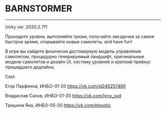# BARNSTORMER
_____

Unity ver. 2020.2.7f1

Проходите уровни, выполняйте трюки, получайте звездочки за самое быстрое время, открывайте новые самолеты, and have fun!

В игре вы найдете физически достоверную модель управления самолетом, процедурно генерируемый ландшафт, оригинальные модели самолетов и дизайн UI, систему уровней и крепкий привкус пришедшего дедлайна.



 Cast:
 
 Егор Парфенов, ИНБО-01-20 https://vk.com/id245257490
 
 Владислав Салов, ИНБО-01-20 https://vk.com/lynx_svd
 
 Тришина Яна, ИНБО-05-20 https://vk.com/etoxotic
 
 

